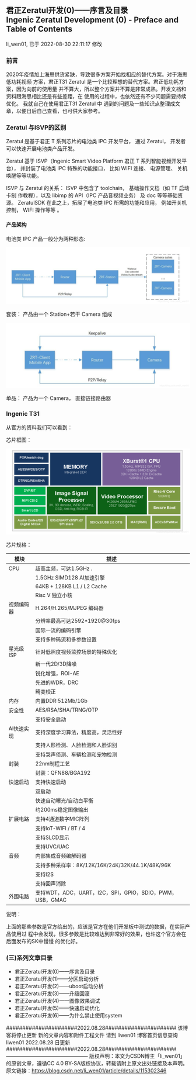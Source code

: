 君正Zeratul开发(0)——序言及目录  
Ingenic Zeratul Development (0) - Preface and Table of Contents
----------------------------
li_wen01, 已于 2022-08-30 22:11:17 修改

### 前言

2020年疫情加上海思供货紧缺，导致很多方案开始找相应的替代方案。对于海思低功耗视频
方案，君正T31 Zeratul 是一个比较理想的替代方案。君正低功耗方案，因为向前的使用量
并不算大，所以整个方案并不算是非常成熟。开发文档和资料跟海思相比还是有些差距，在
使用的过程中，也依然还有不少问题需要持续优化。 我就自己在使用君正T31 Zeratul 
中 遇到的问题及一些知识点整理成文章，以便日后自己查看，也可供大家参考。

### Zeratul 与ISVP的区别

Zeratul 是基于君正 T 系列芯片的电池类 IPC 开发平台， 通过 Zeratul，
开发者可以快速开展电池类产品开发。

Zeratul 基于 ISVP（Ingenic Smart Video Platform 君正 T 系列智能视频开发平台），
并封装了电池类 IPC 特殊的功能接口， 比如 WIFI 连接、 电源管理、 关机唤醒等等功能。

ISVP 与 Zeratul 的关系： ISVP 中包含了 toolchain， 基础操作文档（如 TF 启动卡制
作教程），以及 libimp 的 API（IPC 产品音视频业务） 及 doc 等等基础资源。 
ZeratulSDK 在此之上，拓展了电池类 IPC 所需的功能和应用， 例如开关机控制， WIFI 
操作等等 。

#### 产品架构

电池类 IPC 产品一般分为两种形态:

![](image1.png)

套装： 产品由一个 Station+若干 Camera 组成

![](image2.png)

单品： 产品为一个 Camera， 直接链接路由器

### Ingenic T31

从官方的资料我们可以看到：

芯片框图：

![](image3.png)

芯片规格：

| 模块     | 描述                                            |
|--------|-----------------------------------------------|
| CPU    | 超高主频，可达1.5GHz .                               |
|        | 1.5GHz SIMD128 AI加速引擎                         |
|        | 64KB + 128KB L1 / L2 Cache                    |
|        | Risc V 独立小核                                   |
| 视频编码器  | H.264/H.265/MJPEG 编码器                         |
|        | 分辨率最高可达2592*1920@30fps                        |
|        | 国际一流的编码引擎                                     |
|        | 支持多种码流和多参数设置                                  |
| 星光级ISP | 针对低照度视频监控场景的特殊优化                              |
|        | 新一代2D/3D降噪                                    |
|        | 锐化增强，ROI-AE                                   |
|        | 先进的WDR，DRC                                    |
|        | 畸变校正                                          |
| 内存     | 内置DDR:512Mb/1Gb                               |
| 安全性    | AES/RSA/SHA/TRNG/OTP                          |
|        | 支持安全启动                                        |
| AI快速实现 | 支持深度学习算法，精度高，灵活性好                             |
|        | 支持人形检测、人脸检测和人脸识别                              |
|        | 支持哭声侦测、车辆检测和宠物检测                              |
| 封装     | 22nm制程工艺                                      |
|        | 封装：QFN88/BGA192                               |
| 快速启动   | 支持快速启动                                        |
|        | 双启动                                           |
|        | 快速自动曝光/自动白平衡                                  |
|        | 约200ms稳定图像输出                                  |
| 扩展电路   | 支持4通道数字MIC阵列                                  |
|        | 支持IoT-WIFI / BT / 4                           |
|        | 支持SLCD显示                                      |
|        | 支持UVC/UAC                                     |
| 音频     | 内部集成音频编解码器                                    |
|        | 支持多种采样率：8K/12K/16K/24K/32K/44.1K/48K/96K      |
|        | 支持I2S                                         |
|        | 支持回声消除                                        |
| 外围电路   | 支持WDT，ADC，UART，I2C，SPI，GPIO，SDIO，PWM，USB，GMAC |

说明：

上面的那些参数是官方给出的，应该是官方在他们开发板中测试的数据，在实际产品使用过
程中会发现，很多参数是比较难达到非常好的效果，也许这个官方会在后面发布的SK中慢慢
的优化好。

### (三)系列文章目录

- 君正Zeratul开发(0)——序言及目录
- 君正Zeratul开发(1)——分区启动分析
- 君正Zeratul开发(2)——uboot启动分析
- 君正Zeratul开发(3)——升级回滚
- 君正Zeratul开发(4)——图像效果调试
- 君正Zeratul开发(5)——快速启动优化
- 君正Zeratul开发(6)——为什么禁止使用system


######################2022.08.28######################
该博客将停止更新
新的文章内容和附件工程文件
请到 liwen01 博客首页信息查询
liwen01 2022.08.28 日更新
######################2022.08.28######################
————————————————
版权声明：本文为CSDN博主「li_wen01」的原创文章，遵循CC 4.0 BY-SA版权协议，转载请附上原文出处链接及本声明。
原文链接：https://blog.csdn.net/li_wen01/article/details/115302346

